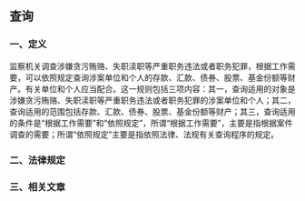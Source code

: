 ## 查询

### 一、定义

监察机关调查涉嫌贪污贿赂、失职渎职等严重职务违法或者职务犯罪，根据工作需要，可以依照规定查询涉案单位和个人的存款、汇款、债券、股票、基金份额等财产。有关单位和个人应当配合。这一规则包括三项内容：其一，查询适用的对象是涉嫌贪污贿赂、失职渎职等严重职务违法或者职务犯罪的涉案单位和个人；其二，查询适用的范围包括存款、汇款、债券、股票、基金份额等财产；其三，查询适用的条件是“根据工作需要”和“依照规定”，所谓“根据工作需要”，主要是指根据案件调查的需要；所谓“依照规定”主要是指依照法律、法规有关查询程序的规定。

### 二、法律规定



### 三、相关文章